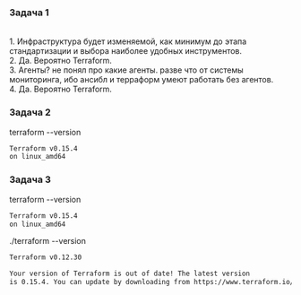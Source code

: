 ### Задача 1
<br>1. Инфраструктура будет изменяемой, как минимум до этапа стандартизации и выбора наиболее удобных инструментов.
<br>2. Да. Вероятно Terraform.
<br>3. Агенты? не понял про какие агенты. разве что от системы мониторинга, ибо ансибл и терраформ умеют работать без агентов.
<br>4. Да. Вероятно Terraform.

### Задача 2
terraform --version
```sh
Terraform v0.15.4
on linux_amd64
```
### Задача 3
terraform --version
```sh
Terraform v0.15.4
on linux_amd64
```
./terraform --version
```sh
Terraform v0.12.30

Your version of Terraform is out of date! The latest version
is 0.15.4. You can update by downloading from https://www.terraform.io/downloads.html
```